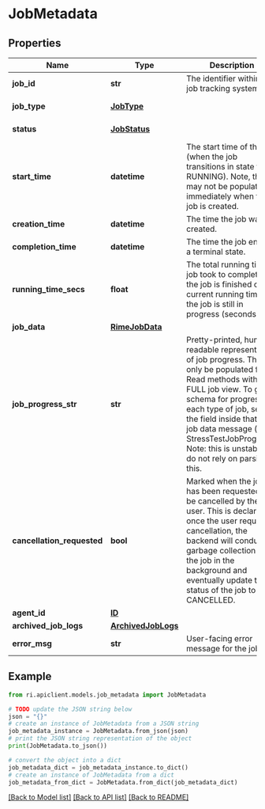 # JobMetadata


## Properties

Name | Type | Description | Notes
------------ | ------------- | ------------- | -------------
**job_id** | **str** | The identifier within our job tracking system. | [optional] 
**job_type** | [**JobType**](JobType.md) |  | [optional] [default to JobType.UNSPECIFIED]
**status** | [**JobStatus**](JobStatus.md) |  | [optional] [default to JobStatus.UNSPECIFIED]
**start_time** | **datetime** | The start time of the job (when the job transitions in state to RUNNING). Note, this may not be populated immediately when the job is created. | [optional] 
**creation_time** | **datetime** | The time the job was created. | [optional] 
**completion_time** | **datetime** | The time the job entered a terminal state. | [optional] 
**running_time_secs** | **float** | The total running time a job took to complete if the job is finished or the current running time if the job is still in progress (seconds). | [optional] 
**job_data** | [**RimeJobData**](RimeJobData.md) |  | [optional] 
**job_progress_str** | **str** | Pretty-printed, human-readable representation of job progress. This will only be populated for Read methods with the FULL job view. To get schema for progress for each type of job, see the field inside that job&#39;s job data message (e.g. StressTestJobProgress). Note: this is unstable, do not rely on parsing this. | [optional] 
**cancellation_requested** | **bool** | Marked when the job has been requested to be cancelled by the user. This is declarative; once the user requests cancellation, the backend will conduct garbage collection on the job in the background and eventually update the status of the job to CANCELLED. | [optional] 
**agent_id** | [**ID**](ID.md) |  | [optional] 
**archived_job_logs** | [**ArchivedJobLogs**](ArchivedJobLogs.md) |  | [optional] 
**error_msg** | **str** | User-facing error message for the job. | [optional] 

## Example

```python
from ri.apiclient.models.job_metadata import JobMetadata

# TODO update the JSON string below
json = "{}"
# create an instance of JobMetadata from a JSON string
job_metadata_instance = JobMetadata.from_json(json)
# print the JSON string representation of the object
print(JobMetadata.to_json())

# convert the object into a dict
job_metadata_dict = job_metadata_instance.to_dict()
# create an instance of JobMetadata from a dict
job_metadata_from_dict = JobMetadata.from_dict(job_metadata_dict)
```
[[Back to Model list]](../README.md#documentation-for-models) [[Back to API list]](../README.md#documentation-for-api-endpoints) [[Back to README]](../README.md)

